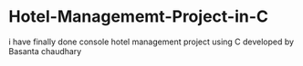 # Hotel-Managememt-Project-in-C
 i have finally done console hotel management project using C developed by Basanta chaudhary
